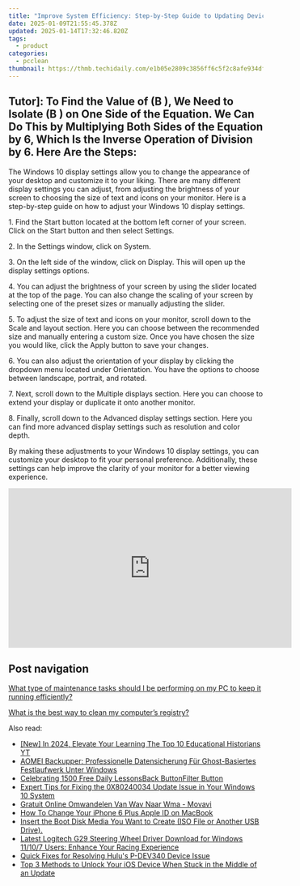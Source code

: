 ```yaml
---
title: "Improve System Efficiency: Step-by-Step Guide to Updating Device Drivers - TechOptimize"
date: 2025-01-09T21:55:45.378Z
updated: 2025-01-14T17:32:46.820Z
tags:
  - product
categories:
  - pcclean
thumbnail: https://thmb.techidaily.com/e1b05e2809c3856ff6c5f2c8afe934df9f995bbf6570df176d0a70872d45fdc2.jpg
---
```


## Tutor]: To Find the Value of \(B \), We Need to Isolate \(B \) on One Side of the Equation. We Can Do This by Multiplying Both Sides of the Equation by 6, Which Is the Inverse Operation of Division by 6. Here Are the Steps:

The Windows 10 display settings allow you to change the appearance of your desktop and customize it to your liking. There are many different display settings you can adjust, from adjusting the brightness of your screen to choosing the size of text and icons on your monitor. Here is a step-by-step guide on how to adjust your Windows 10 display settings. 

1\. Find the Start button located at the bottom left corner of your screen. Click on the Start button and then select Settings.

2\. In the Settings window, click on System.

3\. On the left side of the window, click on Display. This will open up the display settings options. 

4\. You can adjust the brightness of your screen by using the slider located at the top of the page. You can also change the scaling of your screen by selecting one of the preset sizes or manually adjusting the slider.

5\. To adjust the size of text and icons on your monitor, scroll down to the Scale and layout section. Here you can choose between the recommended size and manually entering a custom size. Once you have chosen the size you would like, click the Apply button to save your changes.

6\. You can also adjust the orientation of your display by clicking the dropdown menu located under Orientation. You have the options to choose between landscape, portrait, and rotated.

7\. Next, scroll down to the Multiple displays section. Here you can choose to extend your display or duplicate it onto another monitor.

8\. Finally, scroll down to the Advanced display settings section. Here you can find more advanced display settings such as resolution and color depth. 

By making these adjustments to your Windows 10 display settings, you can customize your desktop to fit your personal preference. Additionally, these settings can help improve the clarity of your monitor for a better viewing experience.

<!-- affiliate ads begin -->
<iframe width="560" height="315" src="https://www.youtube.com/embed/GyfJUhsz_AY?si=x2HjoLX1B89oEPgZ" title="YouTube video player" frameborder="0" allow="accelerometer; autoplay; clipboard-write; encrypted-media; gyroscope; picture-in-picture; web-share" referrerpolicy="strict-origin-when-cross-origin" allowfullscreen></iframe>
<!-- affiliate ads end -->

## Post navigation

[What type of maintenance tasks should I be performing on my PC to keep it running efficiently?](https://tools.techidaily.com/pcclean/products/)

[What is the best way to clean my computer’s registry?](https://tools.techidaily.com/pcclean/products/)

<ins class="adsbygoogle"
     style="display:block"
     data-ad-format="autorelaxed"
     data-ad-client="ca-pub-7571918770474297"
     data-ad-slot="1223367746"></ins>

<ins class="adsbygoogle"
     style="display:block"
     data-ad-client="ca-pub-7571918770474297"
     data-ad-slot="8358498916"
     data-ad-format="auto"
     data-full-width-responsive="true"></ins>

<span class="atpl-alsoreadstyle">Also read:</span>
<div><ul>
<li><a href="https://youtube-webster.techidaily.com/n-2024-elevate-your-learning-the-top-10-educational-historians-yt/"><u>[New] In 2024, Elevate Your Learning The Top 10 Educational Historians YT</u></a></li>
<li><a href="https://discover-fantastic.techidaily.com/aomei-backupper-professionelle-datensicherung-fur-ghost-basiertes-festlaufwerk-unter-windows/"><u>AOMEI Backupper: Professionelle Datensicherung Für Ghost-Basiertes Festlaufwerk Unter Windows</u></a></li>
<li><a href="https://mondly-stories.techidaily.com/celebrating-1500-free-daily-lessonsback-buttonfilter-button/"><u>Celebrating 1500 Free Daily LessonsBack ButtonFilter Button</u></a></li>
<li><a href="https://win-howtos.techidaily.com/expert-tips-for-fixing-the-0x80240034-update-issue-in-your-windows-10-system/"><u>Expert Tips for Fixing the 0X80240034 Update Issue in Your Windows 10 System</u></a></li>
<li><a href="https://some-guidance.techidaily.com/gratuit-online-omwandelen-van-wav-naar-wma-movavi/"><u>Gratuit Online Omwandelen Van Wav Naar Wma - Movavi</u></a></li>
<li><a href="https://apple-account.techidaily.com/how-to-change-your-iphone-6-plus-apple-id-on-macbook-by-drfone-ios/"><u>How To Change Your iPhone 6 Plus Apple ID on MacBook</u></a></li>
<li><a href="https://discover-fantastic.techidaily.com/insert-the-boot-disk-media-you-want-to-create-iso-file-or-another-usb-drive/"><u>Insert the Boot Disk Media You Want to Create (ISO File or Another USB Drive).</u></a></li>
<li><a href="https://hardware-help.techidaily.com/1722975166463-latest-logitech-g29-steering-wheel-driver-download-for-windows-11107-users-enhance-your-racing-experience/"><u>Latest Logitech G29 Steering Wheel Driver Download for Windows 11/10/7 Users: Enhance Your Racing Experience</u></a></li>
<li><a href="https://discover-fantastic.techidaily.com/quick-fixes-for-resolving-hulus-p-dev340-device-issue/"><u>Quick Fixes for Resolving Hulu's P-DEV340 Device Issue</u></a></li>
<li><a href="https://discover-fantastic.techidaily.com/top-3-methods-to-unlock-your-ios-device-when-stuck-in-the-middle-of-an-update/"><u>Top 3 Methods to Unlock Your iOS Device When Stuck in the Middle of an Update</u></a></li>
</ul></div>

